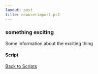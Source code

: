 ```yaml
---
layout: post
title: newuserimport.ps1
---
```


### something exciting

Some information about the exciting thing

#### Script

<script src="https://gist-it.appspot.com/github.com/BanterBoy/scripts-blog/blob/master/PowerShell/scripts/activeDirectory/newuserimport.ps1"></script>

<a href="/menu/_pages/scripts.html">Back to Scripts</a>
